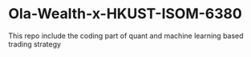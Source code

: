 # Ola-Wealth-x-HKUST-ISOM-6380
This repo include the coding part of quant and machine learning based trading strategy
